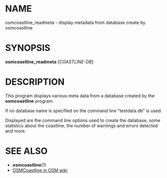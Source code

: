 
# NAME

osmcoastline_readmeta - display metadata from database create by osmcoastline


# SYNOPSIS

**osmcoastline_readmeta** \[*COASTLINE-DB*\]


# DESCRIPTION

This program displays various meta data from a database created by the
**osmcoastline** program.

If no database name is specified on the command line "testdata.db" is used.

Displayed are the command line options used to create the database, some
statistics about the coastline, the number of warnings and errors detected
and more.


# SEE ALSO

* **osmcoastline**(1)
* [OSMCoastline in OSM wiki](http://wiki.openstreetmap.org/wiki/OSMCoastline)

